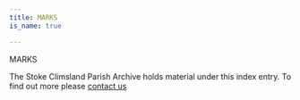 ```yaml
---
title: MARKS
is_name: true

---
```


MARKS


The Stoke Climsland Parish Archive holds material under this index entry. To find out more please [contact us](/contact/)
